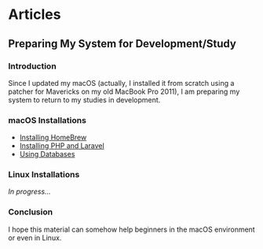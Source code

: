 # Articles

## Preparing My System for Development/Study

### Introduction

Since I updated my macOS (actually, I installed it from scratch using a patcher for Mavericks on my old MacBook Pro 2011), I am preparing my system to return to my studies in development.

### macOS Installations

* [Installing HomeBrew](https://github.com/emersonmuniz/emersonmuniz/tree/main/articles/macos-mavericks-homebrew)
* [Installing PHP and Laravel](https://github.com/emersonmuniz/emersonmuniz/tree/main/articles/macos-mavericks-php)
* [Using Databases](https://github.com/emersonmuniz/emersonmuniz/tree/main/articles/macos-mavericks-database)

### Linux Installations

*In progress...*

### Conclusion

I hope this material can somehow help beginners in the macOS environment or even in Linux.